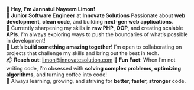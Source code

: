 👋 **Hey, I'm Jannatul Nayeem Limon!**  
💼 **Junior Software Engineer** at **Innovate Solutions** 
      Passionate about **web development**, **clean code**, and building **next-gen web applications**.  
🔧 Currently sharpening my skills in **raw PHP**, **OOP**, and creating scalable **APIs**.
    I’m always exploring ways to push the boundaries of what’s possible in development!  
🌟 **Let’s build something amazing together**! I’m open to collaborating on projects that challenge my skills and bring out the best in tech.  
📬 **Reach out**: limon@innovatesolution.com 
🎯 **Fun Fact**: When I’m not writing code, I’m obsessed with **solving complex problems**, **optimizing algorithms**, and turning coffee into code!  
🚀 Always learning, growing, and striving for **better, faster, stronger** code.

<!---
Limon337/Limon337 is a ✨ special ✨ repository because its `README.md` (this file) appears on your GitHub profile.
You can click the Preview link to take a look at your changes.
--->
